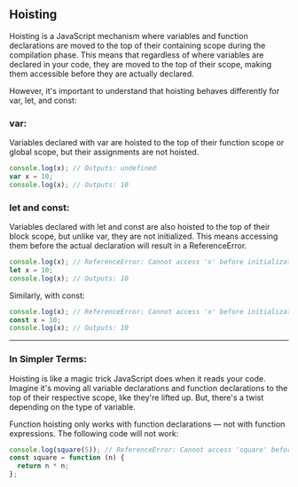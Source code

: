 ## Hoisting

Hoisting is a JavaScript mechanism where variables and function declarations are moved to the top of their containing scope during the compilation phase. This means that regardless of where variables are declared in your code, they are moved to the top of their scope, making them accessible before they are actually declared.

However, it's important to understand that hoisting behaves differently for var, let, and const:

### var:

Variables declared with var are hoisted to the top of their function scope or global scope, but their assignments are not hoisted.

```javascript
console.log(x); // Outputs: undefined
var x = 10;
console.log(x); // Outputs: 10
```

### let and const:

Variables declared with let and const are also hoisted to the top of their block scope, but unlike var, they are not initialized. This means accessing them before the actual declaration will result in a ReferenceError.

```javascript
console.log(x); // ReferenceError: Cannot access 'x' before initialization
let x = 10;
console.log(x); // Outputs: 10
```

Similarly, with const:

```javascript
console.log(x); // ReferenceError: Cannot access 'x' before initialization
const x = 10;
console.log(x); // Outputs: 10
```

---

### In Simpler Terms:

Hoisting is like a magic trick JavaScript does when it reads your code. Imagine it's moving all variable declarations and function declarations to the top of their respective scope, like they're lifted up. But, there's a twist depending on the type of variable.

Function hoisting only works with function declarations — not with function expressions. The following code will not work:

```javascript
console.log(square(5)); // ReferenceError: Cannot access 'square' before initialization
const square = function (n) {
  return n * n;
};
```
